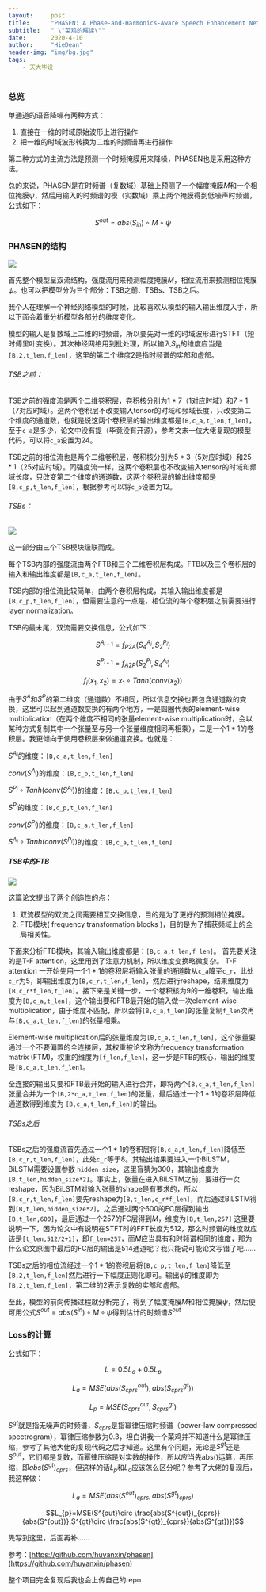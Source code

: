 ```yaml
---
layout:     post
title:      "PHASEN: A Phase-and-Harmonics-Aware Speech Enhancement Network 论文解读"
subtitle:   " \"菜鸡的解读\""
date:       2020-4-10
author:     "HieDean"
header-img: "img/bg.jpg"
tags:
    - 天大毕设
---
```

<head>
    <script src="https://cdn.mathjax.org/mathjax/latest/MathJax.js?config=TeX-AMS-MML_HTMLorMML" type="text/javascript"></script>
    <script type="text/x-mathjax-config">
        MathJax.Hub.Config({
            tex2jax: {
            skipTags: ['script', 'noscript', 'style', 'textarea', 'pre'],
            inlineMath: [['$','$']]
            }
        });
    </script>
</head>

### 总览
单通道的语音降噪有两种方式：
1. 直接在一维的时域原始波形上进行操作
2. 把一维的时域波形转换为二维的时频谱再进行操作

第二种方式的主流方法是预测一个时频掩膜用来降噪，PHASEN也是采用这种方法。

总的来说，PHASEN是在时频谱（复数域）基础上预测了一个幅度掩膜$M$和一个相位掩膜$\psi$，然后用输入的时频谱的模（实数域）乘上两个掩膜得到低噪声时频谱，公式如下：

$$S^{out}=abs(S_{in}) \circ M \circ \psi$$

### PHASEN的结构

![](/img/phasen.jpg)

首先整个模型呈双流结构，强度流用来预测幅度掩膜$M$，相位流用来预测相位掩膜$\psi$。也可以把模型分为三个部分：TSB之前、TSBs、TSB之后。

我个人在理解一个神经网络模型的时候，比较喜欢从模型的输入输出维度入手，所以下面会着重分析模型各部分的维度变化。

模型的输入是复数域上二维的时频谱，所以要先对一维的时域波形进行STFT（短时傅里叶变换）。其次神经网络用到批处理，所以输入$S_{in}$的维度应当是`[B,2,t_len,f_len]`，这里的第二个维度2是指时频谱的实部和虚部。

###### TSB之前：
TSB之前的强度流是两个二维卷积层，卷积核分别为$1*7$（1对应时域）和$7*1$（7对应时域）。这两个卷积层不改变输入tensor的时域和频域长度，只改变第二个维度的通道数，也就是说这两个卷积层的输出维度都是`[B,c_a,t_len,f_len]`，至于`c_a`是多少，论文中没有提（毕竟没有开源），参考文末一位大佬复现的模型代码，可以将`c_a`设置为24。

TSB之前的相位流也是两个二维卷积层，卷积核分别为$5*3$（5对应时域）和$25*1$（25对应时域）。同强度流一样，这两个卷积层也不改变输入tensor的时域和频域长度，只改变第二个维度的通道数，这两个卷积层的输出维度都是`[B,c_p,t_len,f_len]`，根据参考可以将`c_p`设置为12。

###### TSBs：

![](/img/tsb.jpg)

这一部分由三个TSB模块级联而成。

每个TSB内部的强度流由两个FTB和三个二维卷积层构成。FTB以及三个卷积层的输入和输出维度都是`[B,c_a,t_len,f_len]`。

TSB内部的相位流比较简单，由两个卷积层构成，其输入输出维度都是`[B,c_p,t_len,f_len]`，但需要注意的一点是，相位流的每个卷积层之前需要进行layer normalization。

TSB的最末尾，双流需要交换信息，公式如下：

$$S^{A_{i+1}}=f_{P2A}(S^{A_i}_4,S^{P_i}_2)$$

$$S^{P_{i+1}}=f_{A2P}(S^{P_i}_2,S^{A_i}_4)$$

$$f_i(x_1,x_2)=x_1 \circ Tanh(conv(x_2))$$

由于$S^{A}$和$S^{P}$的第二维度（通道数）不相同，所以信息交换也要包含通道数的变换，这里可以起到通道数变换的有两个地方，一是圆圈代表的element-wise multiplication（在两个维度不相同的张量element-wise multiplication时，会以某种方式复制其中一个张量至与另一个张量维度相同再相乘），二是一个$1*1$的卷积层。我更倾向于使用卷积层来做通道变换。也就是：

$S^{A_i}$的维度：`[B,c_a,t_len,f_len]`

$conv(S^{A_i})$的维度：`[B,c_p,t_len,f_len]`

$S^{P_i} \circ Tanh(conv(S^{A_i}))$的维度：`[B,c_p,t_len,f_len]`

$S^{P_i}$的维度：`[B,c_p,t_len,f_len]`

$conv(S^{P_i})$的维度：`[B,c_a,t_len,f_len]`

$S^{A_i} \circ Tanh(conv(S^{P_i}))$的维度：`[B,c_a,t_len,f_len]`

##### TSB中的FTB

![](/img/ftb.jpg)

这篇论文提出了两个创造性的点：
1. 双流模型的双流之间需要相互交换信息，目的是为了更好的预测相位掩膜。
2. FTB模块( frequency transformation blocks )，目的是为了捕获频域上的全局相关性。

下面来分析FTB模块，其输入输出维度都是：`[B,c_a,t_len,f_len]`。
首先要关注的是T-F attention，这里用到了注意力机制，所以维度变换略微复杂。
T-F attention 一开始先用一个$1*1$的卷积层将输入张量的通道数从`c_a`降至`c_r`，此处`c_r`为5，即输出维度为`[B,c_r,t_len,f_len]`，然后进行reshape，结果维度为`[B,c_r*f_len,t_len]`。接下来是关键一步，一个卷积核为9的一维卷积，输出维度为`[B,c_a,t_len]`，这个输出要和FTB最开始的输入做一次element-wise multiplication，由于维度不匹配，所以会将`[B,c_a,t_len]`的张量复制`f_len`次再与`[B,c_a,t_len,f_len]`的张量相乘。

Element-wise multiplication后的张量维度为`[B,c_a,t_len,f_len]`，这个张量要通过一个不要偏置的全连接层，其权重被论文称为frequency transformation matrix (FTM)，权重的维度为`[f_len,f_len]`，这一步是FTB的核心，输出的维度是`[B,c_a,t_len,f_len]`。

全连接的输出又要和FTB最开始的输入进行合并，即将两个`[B,c_a,t_len,f_len]`张量合并为一个`[B,2*c_a,t_len,f_len]`的张量，最后通过一个$1*1$的卷积层降低通道数得到维度为
`[B,c_a,t_len,f_len]`的输出。

###### TSBs之后
TSBs之后的强度流首先通过一个$1*1$的卷积层将`[B,c_a,t_len,f_len]`降低至`[B,c_r,t_len,f_len]`，此处`c_r`等于8。其输出结果要进入一个BiLSTM，BiLSTM需要设置参数 `hidden_size`，这里盲猜为300，其输出维度为`[B,t_len,hidden_size*2]`。事实上，张量在进入BiLSTM之前，要进行一次reshape，因为BiLSTM对输入张量的shape是有要求的，所以`[B,c_r,t_len,f_len]`要先reshape为`[B,t_len,c_r*f_len]`，而后通过BiLSTM得到`[B,t_len,hidden_size*2]`。之后通过两个600的FC层得到输出`[B,t_len,600]`，最后通过一个257的FC层得到$M$，维度为`[B,t_len,257]`
这里要说明一下，因为论文中有说明在STFT时的FFT长度为512，那么时频谱的维度就应该是`[t_len,512/2+1]`，即`f_len=257`，而$M$应当具有和时频谱相同的维度，那为什么论文原图中最后的FC层的输出是514通道呢？我只能说可能论文写错了吧......

TSBs之后的相位流经过一个$1*1$的卷积层将`[B,c_p,t_len,f_len]`降低至`[B,2,t_len,f_len]`然后进行一下幅度正则化即可。输出$\psi$的维度即为`[B,2,t_len,f_len]`，第二维的2表示复数的实部和虚部。

至此，模型的前向传播过程就分析完了，得到了幅度掩膜$M$和相位掩膜$\psi$，然后便可用公式$S^{out}=abs(S^{in})\circ M \circ \psi$得到估计的时频谱$S^{out}$

### Loss的计算
公式如下：

$$L=0.5L_a+0.5L_p$$

$$L_a=MSE(abs(S^{out}_{cprs}),abs(S^{gt}_{cprs}))$$

$$L_p=MSE(S^{out}_{cprs},S^{gt}_{cprs})$$

$S^{gt}$就是指无噪声的时频谱，$S_{cprs}$是指幂律压缩时频谱（power-law compressed spectrogram），幂律压缩参数为0.3，坦白讲我一个菜鸡并不知道什么是幂律压缩，参考了其他大佬的复现代码之后才知道。这里有个问题，无论是$S^{gt}$还是$S^{out}$，它们都是复数，而幂律压缩是对实数的操作，所以应当先abs()运算，再压缩，即$abs(S^{gt})_{cprs}$，但这样的话$L_p$和$L_a$应该怎么区分呢？参考了大佬的复现后，我这样做：

$$L_{a}=MSE(abs(S^{out})_{cprs},abs(S^{gt})_{cprs})$$

$$L_{p}=MSE(S^{out}\circ \frac{abs(S^{out})_{cprs}}{abs(S^{out})},S^{gt}\circ \frac{abs(S^{gt})_{cprs}}{abs(S^{gt})})$$

先写到这里，后面再补......

参考：[https://github.com/huyanxin/phasen](https://github.com/huyanxin/phasen)

整个项目完全复现后我也会上传自己的repo
